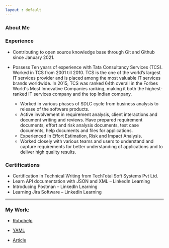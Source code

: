 ```yaml
---
layout : default
---
```


### About Me

### Experience

- Contributing to open source knowledge base through Git and Github since January 2021.

- Possess Ten years of experience with Tata Consultancy Services (TCS). Worked in TCS from 2001 till 2010.
TCS is the one of the world’s largest IT services provider and is placed among the most valuable IT services brands worldwide. In 2015, TCS was ranked 64th overall in the Forbes World's Most Innovative Companies ranking, making it both the highest-ranked IT services company and the top Indian company. 

  - Worked in various phases of SDLC cycle from business analysis to release of the software products.
  -	Active involvement in requirement analysis, client interactions and document writing and reviews. Have prepared requirement documents, effort and risk analysis documents,    test case documents, help documents and files for applications.
  -	Experienced in Effort Estimation, Risk and Impact Analysis.  
  -	Worked closely with various teams and users to understand and capture requirements for better understanding of applications and to deliver high quality results.

### Certifications

-	Certification in Technical Writing from TechTotal Soft Systems Pvt Ltd.
-	Learn API documentation with JSON and XML – LinkedIn Learning
-	Introducing Postman – LinkedIn Learning
-	Learning Jira Software – LinkedIn Learning


***

###  My Work:
  
   - [Robohelp](./samples/robohelp.md)
        
   - [YAML](./samples/write-yaml.md)

   - [Article](./samples/respectful_code_reviews.md)
